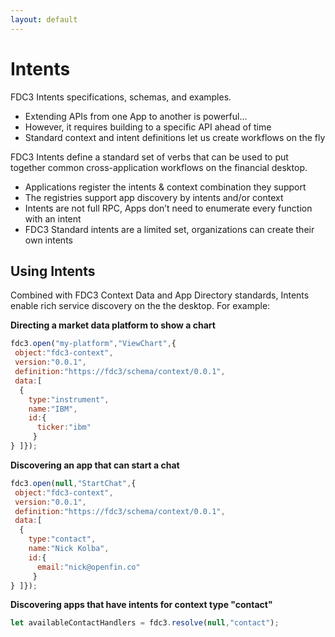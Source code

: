 ```yaml
---
layout: default
---
```


# Intents

FDC3 Intents specifications, schemas, and examples.

* Extending APIs from one App to another is powerful...
* However, it requires building to a specific API ahead of time
* Standard context and intent definitions let us create workflows on the fly

FDC3 Intents define a standard set of verbs that can be used to put together common cross-application workflows on the financial desktop.
* Applications register the intents & context combination they support
* The registries support app discovery by intents and/or context
* Intents are not full RPC, Apps don’t need to enumerate every function with an intent
* FDC3 Standard intents are a limited set, organizations can create their own intents

## Using Intents
Combined with FDC3 Context Data and App Directory standards, Intents enable rich service discovery on the the desktop.  For example:

**Directing a market data platform to show a chart**
```javascript
fdc3.open("my-platform","ViewChart",{
 object:"fdc3-context",
 version:"0.0.1",
 definition:"https://fdc3/schema/context/0.0.1",
 data:[
  {
    type:"instrument",
    name:"IBM",
    id:{
      ticker:"ibm"
     }
} ]});
```

**Discovering an app that can start a chat**
```javascript
fdc3.open(null,"StartChat",{
 object:"fdc3-context",
 version:"0.0.1",
 definition:"https://fdc3/schema/context/0.0.1",
 data:[
  {
    type:"contact",
    name:"Nick Kolba",
    id:{
      email:"nick@openfin.co"
     }
} ]});
```

**Discovering apps that have intents for context type "contact"**
```javascript
let availableContactHandlers = fdc3.resolve(null,"contact");
```